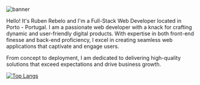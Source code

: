 
![banner](https://github.com/Rebelo7/Rebelo7/assets/143350138/ceff5135-ee0f-4ba8-8b0c-435abe8da866)

Hello! It's Ruben Rebelo and I'm a Full-Stack Web Developer located in Porto - Portugal. I am a passionate web developer with a knack for crafting dynamic and user-friendly digital products. With expertise in both front-end finesse and back-end proficiency, I excel in creating seamless web applications that captivate and engage users.

From concept to deployment, I am dedicated to delivering high-quality solutions that exceed expectations and drive business growth. 

[![Top Langs](https://github-readme-stats.vercel.app/api/top-langs/?username=Rebelo7&theme=synthwave&show_icons=true)](https://github.com/Rebelo7/github-readme-stats)

<!--
**Rebelo7/Rebelo7** is a ✨ _special_ ✨ repository because its `README.md` (this file) appears on your GitHub profile.

Here are some ideas to get you started:

- 🔭 I’m currently working on ...
- 🌱 I’m currently learning ...
- 👯 I’m looking to collaborate on ...
- 🤔 I’m looking for help with ...
- 💬 Ask me about ...
- 📫 How to reach me: ...
- 😄 Pronouns: ...
- ⚡ Fun fact: ...
-->
